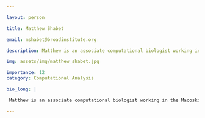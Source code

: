 ```yaml
---

layout: person

title: Matthew Shabet

email: mshabet@broadinstitute.org

description: Matthew is an associate computational biologist working in the Macosko Lab. He is currently studying the epigenetic characteristics of neuronal cell types vulnerable to degeneration in Parkinson’s ...

img: assets/img/matthew_shabet.jpg

importance: 12
category: Computational Analysis

bio_long: |

 Matthew is an associate computational biologist working in the Macosko Lab. He is currently studying the epigenetic characteristics of neuronal cell types vulnerable to degeneration in Parkinson’s disease, as well as building pipelines for new spatial transcriptomic technologies used to study the spatial organization of cells in the human brain.

---
```


